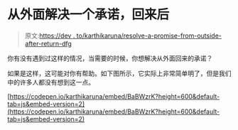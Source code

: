 # 从外面解决一个承诺，回来后

> 原文:[https://dev . to/karthikaruna/resolve-a-promise-from-outside-after-return-dfg](https://dev.to/karthikaruna/resolve-a-promise-from-outside-after-return-dfg)

你有没有遇到过这样的情况，当需要的时候，你想解决从外面回来的承诺？

如果是这样，这可能对你有帮助。如下图所示，它实际上非常简单明了，但是我们中的许多人都没有想到这一点。

[https://codepen.io/karthikaruna/embed/BaBWzrK?height=600&default-tab=js&embed-version=2](https://codepen.io/karthikaruna/embed/BaBWzrK?height=600&default-tab=js&embed-version=2)